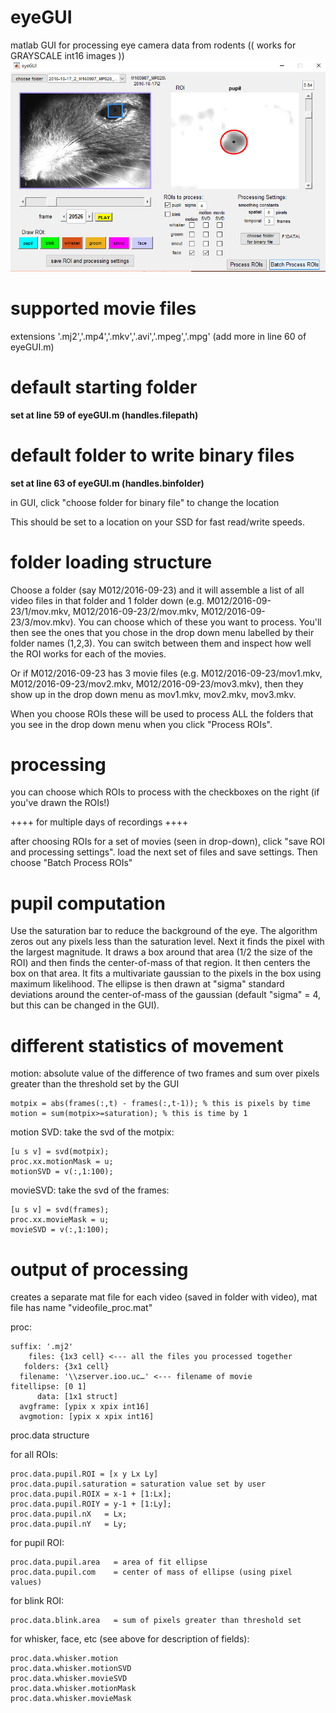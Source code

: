 # eyeGUI
matlab GUI for processing eye camera data from rodents
(( works for GRAYSCALE int16 images ))
![Alt text](/GUIscreenshot.PNG?raw=true "gui screenshot")

# supported movie files
extensions '.mj2','.mp4','.mkv','.avi','.mpeg','.mpg' (add more in line 60 of eyeGUI.m)

# default starting folder
**set at line 59 of eyeGUI.m (handles.filepath)**

# default folder to write binary files
**set at line 63 of eyeGUI.m (handles.binfolder)**

in GUI, click "choose folder for binary file" to change the location

This should be set to a location on your SSD for fast read/write speeds.


# folder loading structure
Choose a folder (say M012/2016-09-23) and it will assemble a list of all video files in that folder and 1 folder down (e.g. M012/2016-09-23/1/mov.mkv, M012/2016-09-23/2/mov.mkv, M012/2016-09-23/3/mov.mkv). You can choose which of these you want to process. You'll then see the ones that you chose in the drop down menu labelled by their folder names (1,2,3). You can switch between them and inspect how well the ROI works for each of the movies.

Or if M012/2016-09-23 has 3 movie files (e.g. M012/2016-09-23/mov1.mkv, M012/2016-09-23/mov2.mkv, M012/2016-09-23/mov3.mkv), then they show up in the drop down menu as mov1.mkv, mov2.mkv, mov3.mkv.

When you choose ROIs these will be used to process ALL the folders that you see in the drop down menu when you click "Process ROIs".

# processing
you can choose which ROIs to process with the checkboxes on the right (if you've drawn the ROIs!)

++++ for multiple days of recordings ++++

after choosing ROIs for a set of movies (seen in drop-down), click "save ROI and processing settings". load the next set of files and save settings. Then choose "Batch Process ROIs"

# pupil computation

Use the saturation bar to reduce the background of the eye. The algorithm zeros out any pixels less than the saturation level. Next it finds the pixel with the largest magnitude. It draws a box around that area (1/2 the size of the ROI) and then finds the center-of-mass of that region. It then centers the box on that area. It fits a multivariate gaussian to the pixels in the box using maximum likelihood. The ellipse is then drawn at "sigma" standard deviations around the center-of-mass of the gaussian (default "sigma" = 4, but this can be changed in the GUI).

# different statistics of movement
motion: absolute value of the difference of two frames and sum over pixels greater than the threshold set by the GUI 
	
	motpix = abs(frames(:,t) - frames(:,t-1)); % this is pixels by time
	motion = sum(motpix>=saturation); % this is time by 1

motion SVD: take the svd of the motpix: 
	
	[u s v] = svd(motpix);
	proc.xx.motionMask = u;
	motionSVD = v(:,1:100);

movieSVD: take the svd of the frames:
	
	[u s v] = svd(frames);
	proc.xx.movieMask = u;
	movieSVD = v(:,1:100);
                  
# output of processing
creates a separate mat file for each video (saved in folder with video), mat file has name "videofile_proc.mat"

proc:
	
	suffix: '.mj2'     
        files: {1x3 cell} <--- all the files you processed together 
       folders: {3x1 cell}
      filename: '\\zserver.ioo.uc…' <--- filename of movie
    fitellipse: [0 1]          
          data: [1x1 struct]
      avgframe: [ypix x xpix int16]
      avgmotion: [ypix x xpix int16]

proc.data structure

for all ROIs:

	proc.data.pupil.ROI = [x y Lx Ly]
	proc.data.pupil.saturation = saturation value set by user
	proc.data.pupil.ROIX = x-1 + [1:Lx];
	proc.data.pupil.ROIY = y-1 + [1:Ly];
	proc.data.pupil.nX   = Lx;
	proc.data.pupil.nY   = Ly;

for pupil ROI:

	proc.data.pupil.area   = area of fit ellipse
	proc.data.pupil.com    = center of mass of ellipse (using pixel values)

for blink ROI:

	proc.data.blink.area   = sum of pixels greater than threshold set
	
for whisker, face, etc (see above for description of fields):

	proc.data.whisker.motion
	proc.data.whisker.motionSVD
	proc.data.whisker.movieSVD
	proc.data.whisker.motionMask
	proc.data.whisker.movieMask



